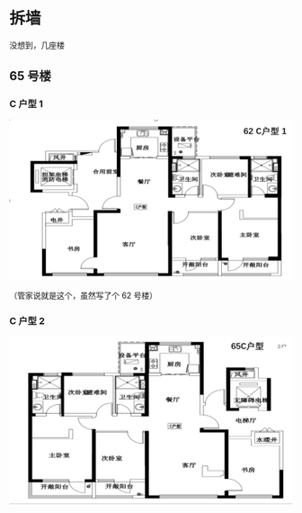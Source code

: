 # 拆墙

没想到，几座楼

## 65 号楼 

### C 户型 1

![65 号楼 C 户型 1](images/65-c1.png)

（管家说就是这个，虽然写了个 62 号楼）

### C 户型 2

![65 号楼 C 户型 1](images/65-c2.png)
